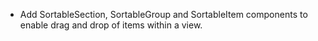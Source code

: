 - Add SortableSection, SortableGroup and SortableItem components to enable drag and drop of items within a view.